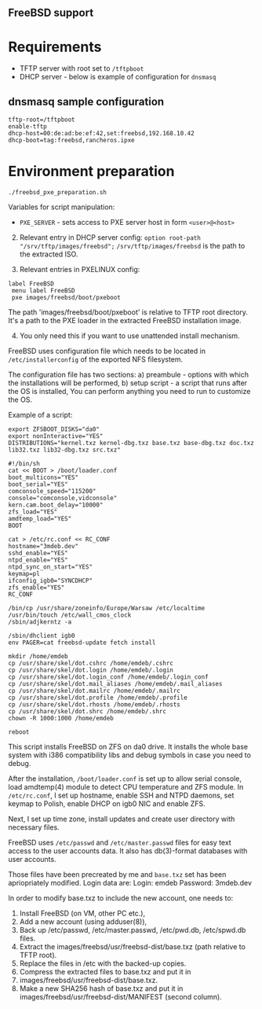 FreeBSD support
---------------

# Requirements

* TFTP server with root set to `/tftpboot`
* DHCP server - below is example of configuration for `dnsmasq`

## dnsmasq sample configuration

```
tftp-root=/tftpboot
enable-tftp
dhcp-host=00:de:ad:be:ef:42,set:freebsd,192.168.10.42
dhcp-boot=tag:freebsd,rancheros.ipxe
```

# Environment preparation

```
./freebsd_pxe_preparation.sh
```

Variables for script manipulation:
* `PXE_SERVER` - sets access to PXE server host in form `<user>@<host>`

2. Relevant entry in DHCP server config:
  `option root-path "/srv/tftp/images/freebsd";`
  `/srv/tftp/images/freebsd` is the path to the extracted ISO.
  
3. Relevant entries in PXELINUX config:
```
label FreeBSD
 menu label FreeBSD
 pxe images/freebsd/boot/pxeboot
```

The path 'images/freebsd/boot/pxeboot' is relative to TFTP root directory.
It's a path to the PXE loader in the extracted FreeBSD installation image.

4. You only need this if you want to use unattended install mechanism.

FreeBSD uses configuration file which needs to be located in
`/etc/installerconfig` of the exported NFS filesystem.

The configuration file has two sections:
a) preambule - options with which the installations will be performed,
b) setup script - a script that runs after the OS is installed, You can perform
anything you need to run to customize the OS.

Example of a script:
```
export ZFSBOOT_DISKS="da0"
export nonInteractive="YES"
DISTRIBUTIONS="kernel.txz kernel-dbg.txz base.txz base-dbg.txz doc.txz lib32.txz lib32-dbg.txz src.txz"

#!/bin/sh
cat << BOOT > /boot/loader.conf
boot_multicons="YES"
boot_serial="YES"
comconsole_speed="115200"
console="comconsole,vidconsole"
kern.cam.boot_delay="10000"
zfs_load="YES"
amdtemp_load="YES"
BOOT

cat > /etc/rc.conf << RC_CONF
hostname="3mdeb.dev"
sshd_enable="YES"
ntpd_enable="YES"
ntpd_sync_on_start="YES"
keymap=pl
ifconfig_igb0="SYNCDHCP"
zfs_enable="YES"
RC_CONF

/bin/cp /usr/share/zoneinfo/Europe/Warsaw /etc/localtime
/usr/bin/touch /etc/wall_cmos_clock
/sbin/adjkerntz -a

/sbin/dhclient igb0
env PAGER=cat freebsd-update fetch install

mkdir /home/emdeb
cp /usr/share/skel/dot.cshrc /home/emdeb/.cshrc
cp /usr/share/skel/dot.login /home/emdeb/.login
cp /usr/share/skel/dot.login_conf /home/emdeb/.login_conf
cp /usr/share/skel/dot.mail_aliases /home/emdeb/.mail_aliases
cp /usr/share/skel/dot.mailrc /home/emdeb/.mailrc
cp /usr/share/skel/dot.profile /home/emdeb/.profile
cp /usr/share/skel/dot.rhosts /home/emdeb/.rhosts
cp /usr/share/skel/dot.shrc /home/emdeb/.shrc
chown -R 1000:1000 /home/emdeb

reboot
```

This script installs FreeBSD on ZFS on da0 drive. It installs the whole base
system with i386 compatibility libs and debug symbols in case you need to debug.

After the installation, `/boot/loader.conf` is set up to allow serial console,
load amdtemp(4) module to detect CPU temperature and ZFS module.
In `/etc/rc.conf`, I set up hostname, enable SSH and NTPD daemons,
set keymap to Polish, enable DHCP on igb0 NIC and enable ZFS.

Next, I set up time zone, install updates and create user directory with necessary files.

FreeBSD uses `/etc/passwd` and `/etc/master.passwd` files
for easy text access to the user accounts data.
It also has db(3)-format databases with user accounts.

Those files have been precreated by me and `base.txz` set has been apriopriately modified.
Login data are:
Login: emdeb
Password: 3mdeb.dev

In order to modify base.txz to include the new account, one needs to:

1.    Install FreeBSD (on VM, other PC etc.),
2.    Add a new account (using adduser(8)),
3.    Back up /etc/passwd, /etc/master.passwd, /etc/pwd.db, /etc/spwd.db files.
4.    Extract the images/freebsd/usr/freebsd-dist/base.txz (path relative to
    TFTP root).
5.    Replace the files in /etc with the backed-up copies.
6.    Compress the extracted files to base.txz and put it in
7.    images/freebsd/usr/freebsd-dist/base.txz.
8.    Make a new SHA256 hash of base.txz and put it in
    images/freebsd/usr/freebsd-dist/MANIFEST (second column).

